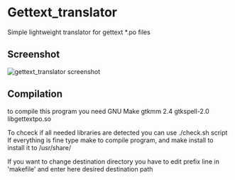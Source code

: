 # Gettext_translator

  Simple lightweight translator for gettext *.po files

## Screenshot
![gettext_translator screenshot](https://user-images.githubusercontent.com/8105637/29140303-5a19518a-7d4a-11e7-8d78-3fb2c291afa2.png "Gettext translator screen")

## Compilation
to compile this program you need
GNU Make
gtkmm 2.4 
gtkspell-2.0
libgettextpo.so

To chceck if all needed libraries are detected you can use ./check.sh script
If everything is fine type make to compile program, and make install to
install it to /usr/share/

If you want to change destination directory you have to edit prefix line in
'makefile' and enter here desired destination path
